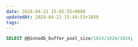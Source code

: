 ```yaml
---
date: 2024-04-21 15:02:55+0000
updatedAt: 2024-04-21 15:44:53+1050
tags: 
---
```

```sql
SELECT @@innodb_buffer_pool_size/1024/1024/1024;
```